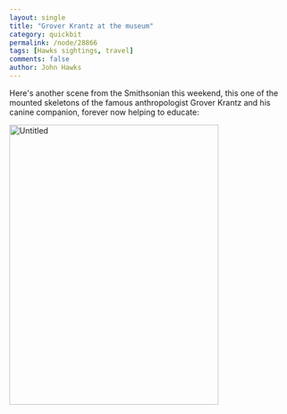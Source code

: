 ```yaml
---
layout: single 
title: "Grover Krantz at the museum" 
category: quickbit
permalink: /node/28866
tags: [Hawks sightings, travel] 
comments: false 
author: John Hawks 
---
```


Here's another scene from the Smithsonian this weekend, this one of the mounted skeletons of the famous anthropologist Grover Krantz and his canine companion, forever now helping to educate:

<div class="middle-picture">
<a href="http://www.flickr.com/photos/johnhawks/7154857085/" title="Untitled by John Hawks, on Flickr"><img src="http://farm8.staticflickr.com/7240/7154857085_2998259203.jpg" width="374" height="500" alt="Untitled"></a>
</div>

